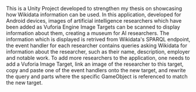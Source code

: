 This is a Unity Project developed to strengthen my thesis on showcasing how Wikidata information can be used. In this application, developed for Android devices, images 
of artificial intelligence researchers which have been added as Vuforia Engine Image Targets can be scanned to display information about them, creating a museum for
AI researchers. The information which is displayed is retrived from Wikidata's SPARQL endpoint, the event handler for each researcher contains queries asking Wikidata
for information about the researcher, such as their name, description, employer and notable work. To add more researchers to the application, one needs to add a Vuforia
Image Target, link an image of the researcher to this target, copy and paste one of the event handlers onto the new target, and rewrite the query and parts where the 
specific GameObject is referenced to match the new target.
